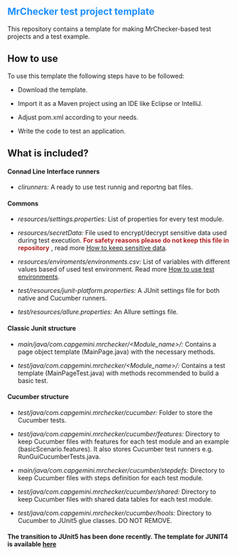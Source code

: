 <span style="color:DodgerBlue">MrChecker test project template</span>
-------------------

This repository contains a template for making MrChecker-based test projects and a test example.

## How to use

To use this template the following steps have to be followed:

* Download the template.

* Import it as a Maven project using an IDE like Eclipse or IntelliJ.

* Adjust pom.xml according to your needs.

* Write the code to test an application.

## What is included?

#### Connad Line Interface runners

* *clirunners:* A ready to use test runnig and reportng bat files.

#### Commons

* *resources/settings.properties:* List of properties for every test module.

* *resources/secretData:* File used to encrypt/decrypt sensitive data used during test execution. <span style="color:FireBrick">**For safety reasons please do not keep this file in repository**</span> , read more [How to keep sensitive data](https://github.com/devonfw/mrchecker/blob/develop/documentation/Who-Is-MrChecker/Test-Framework-Modules/Core-Test-Module-Externalize-test-environment-DEV-QA-SIT-PROD.asciidoc#encrypting-sensitive-data).

* *resources/enviroments/environments.csv:* List of variables with different values based of used test environment. Read more [How to use test environments](https://github.com/devonfw/mrchecker/blob/develop/documentation/Who-Is-MrChecker/Test-Framework-Modules/Core-Test-Module-Externalize-test-environment-DEV-QA-SIT-PROD.asciidoc#system-under-test-environments).

* *test/resources/junit-platform.properties:* A JUnit settings file for both native and Cucumber runners. 

* *test/resources/allure.properties:* An Allure settings file. 

#### Classic Junit structure

* *main/java/com.capgemini.mrchecker/<Module_name>/:* Contains a page object template (MainPage.java) with the necessary methods.

* *test/java/com.capgemini.mrchecker/<Module_name>/:* Contains a test template (MainPageTest.java) with methods recommended to build a basic test.


#### Cucumber structure

* *test/java/com.capgemini.mrchecker/cucumber:* Folder to store the Cucumber tests.

* *test/java/com.capgemini.mrchecker/cucumber/features:* Directory to keep Cucumber files with features for each test module and an example (basicScenario.features). It also stores Cucumber test runners e.g. RunGuiCucumberTests.java.

* *main/java/com.capgemini.mrchecker/cucumber/stepdefs:* Directory to keep Cucumber files with steps definition for each test module.

* *test/java/com.capgemini.mrchecker/cucumber/shared:* Directory to keep Cucumber files with shared data tables for each test module.

* *test/java/com.capgemini.mrchecker/cucumber/hools:* Directory to Cucumber to JUnit5 glue classes. DO NOT REMOVE.


#### The transition to JUnit5 has been done recently. The template for JUNIT4 is available [here](https://github.com/devonfw/mrchecker/tree/junit4)
